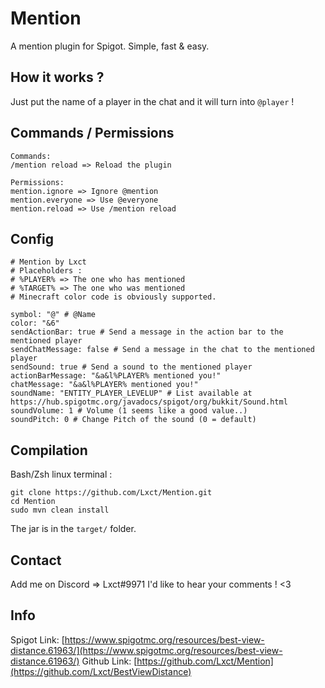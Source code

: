 # Mention
A mention plugin for Spigot. Simple, fast & easy.

## How it works ?
Just put the name of a player in the chat and it will turn into `@player` !

## Commands / Permissions
```
Commands: 
/mention reload => Reload the plugin

Permissions:
mention.ignore => Ignore @mention
mention.everyone => Use @everyone
mention.reload => Use /mention reload
```

## Config
```
# Mention by Lxct
# Placeholders :
# %PLAYER% => The one who has mentioned
# %TARGET% => The one who was mentioned
# Minecraft color code is obviously supported.

symbol: "@" # @Name
color: "&6"
sendActionBar: true # Send a message in the action bar to the mentioned player
sendChatMessage: false # Send a message in the chat to the mentioned player
sendSound: true # Send a sound to the mentioned player
actionBarMessage: "&a&l%PLAYER% mentioned you!"
chatMessage: "&a&l%PLAYER% mentioned you!"
soundName: "ENTITY_PLAYER_LEVELUP" # List available at https://hub.spigotmc.org/javadocs/spigot/org/bukkit/Sound.html
soundVolume: 1 # Volume (1 seems like a good value..)
soundPitch: 0 # Change Pitch of the sound (0 = default)
```

## Compilation
Bash/Zsh linux terminal :

```
git clone https://github.com/Lxct/Mention.git
cd Mention
sudo mvn clean install
```
The jar is in the `target/` folder.

## Contact
Add me on Discord => Lxct#9971
I'd like to hear your comments ! <3


## Info
Spigot Link: [https://www.spigotmc.org/resources/best-view-distance.61963/](https://www.spigotmc.org/resources/best-view-distance.61963/)
Github Link: [https://github.com/Lxct/Mention](https://github.com/Lxct/BestViewDistance)